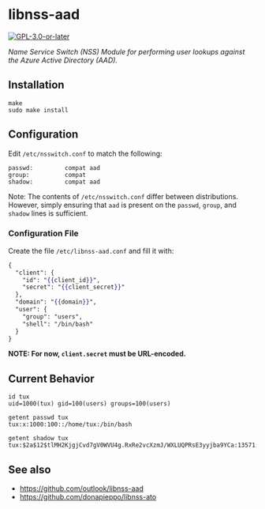 # libnss-aad

[![GPL-3.0-or-later][gpl-badge]][gpl-license]

_Name Service Switch (NSS) Module for performing user lookups against the Azure Active Directory (AAD)._

## Installation

```terminal
make
sudo make install
```

## Configuration

Edit `/etc/nsswitch.conf` to match the following:

```
passwd:         compat aad
group:          compat
shadow:         compat aad
```

Note: The contents of `/etc/nsswitch.conf` differ between distributions.
However, simply ensuring that `aad` is present on the `passwd`, `group`, and `shadow` lines is sufficient.

### Configuration File

Create the file `/etc/libnss-aad.conf` and fill it with:

```mustache
{
  "client": {
    "id": "{{client_id}}",
    "secret": "{{client_secret}}"
  },
  "domain": "{{domain}}",
  "user": {
    "group": "users",
    "shell": "/bin/bash"
  }
}
```

**NOTE: For now, `client.secret` must be URL-encoded.**

## Current Behavior

```terminal
id tux
uid=1000(tux) gid=100(users) groups=100(users)

getent passwd tux
tux:x:1000:100::/home/tux:/bin/bash

getent shadow tux
tux:$2a$12$tlMH2KjgjCvd7gV0WVU4g.RxRe2vcXzmJ/WXLUQPRsE3yyjba9YCa:13571:0:99999:7:::
```

## See also

- https://github.com/outlook/libnss-aad
- https://github.com/donapieppo/libnss-ato

[gpl-badge]: https://img.shields.io/badge/license-GPL-green.svg
[gpl-license]: COPYING
